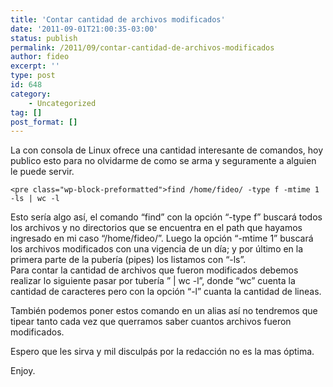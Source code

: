 ```yaml
---
title: 'Contar cantidad de archivos modificados'
date: '2011-09-01T21:00:35-03:00'
status: publish
permalink: /2011/09/contar-cantidad-de-archivos-modificados
author: fideo
excerpt: ''
type: post
id: 648
category:
    - Uncategorized
tag: []
post_format: []
---
```

La con consola de Linux ofrece una cantidad interesante de comandos, hoy publico esto para no olvidarme de como se arma y seguramente a alguien le puede servir.

```
<pre class="wp-block-preformatted">find /home/fideo/ -type f -mtime 1 -ls | wc -l
```

Esto sería algo así, el comando “find” con la opción “-type f” buscará todos los archivos y no directorios que se encuentra en el path que hayamos ingresado en mi caso “/home/fideo/”. Luego la opción “-mtime 1” buscará los archivos modificados con una vigencia de un día; y por último en la primera parte de la pubería (pipes) los listamos con “-ls”.  
Para contar la cantidad de archivos que fueron modificados debemos realizar lo siguiente pasar por tubería ” | wc -l”, donde “wc” cuenta la cantidad de caracteres pero con la opción “-l” cuanta la cantidad de lineas.

También podemos poner estos comando en un alias así no tendremos que tipear tanto cada vez que querramos saber cuantos archivos fueron modificados.

Espero que les sirva y mil disculpás por la redacción no es la mas óptima.

Enjoy.
